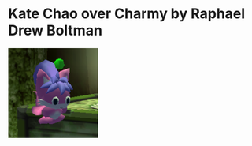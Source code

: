 # Kate Chao over Charmy by Raphael Drew Boltman

<img src="https://raw.githubusercontent.com/ShadowTheHedgehogHacking/CharacterMods/main/charmy/Kate%20Chao%20by%20Raphael%20Drew%20Boltman/preview.png" align="center" />